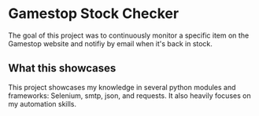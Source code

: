 # **Gamestop Stock Checker**

The goal of this project was to continuously monitor a specific item on the Gamestop website and notifiy by email when it's back in stock.


## **What this showcases**

This project showcases my knowledge in several python modules and frameworks: Selenium, smtp, json, and requests. It also heavily focuses on my
automation skills.
